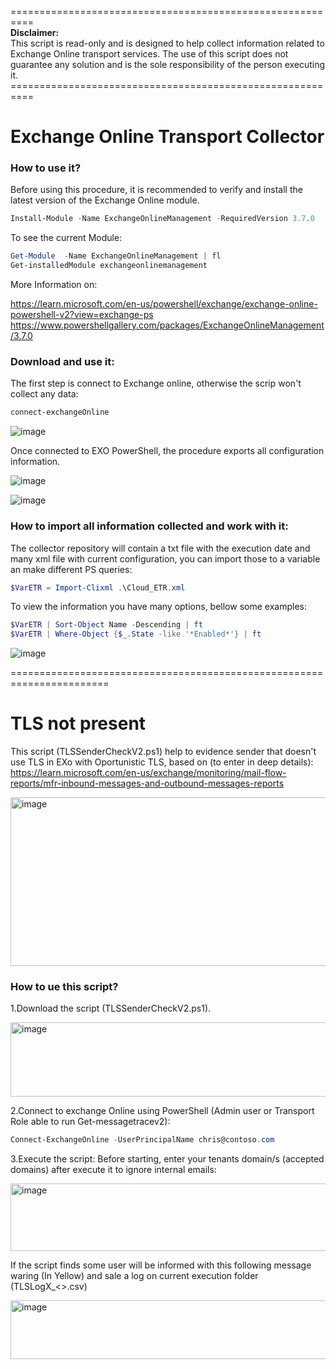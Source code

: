 <p>==========================================================<br><strong>Disclaimer:</strong><br>This script is read-only and is designed to help collect information related to Exchange Online transport services. The use of this script does not guarantee any solution and is the sole responsibility of the person executing it.<br>==========================================================</p>

# Exchange Online Transport Collector

### How to use it?
Before using this procedure, it is recommended to verify and install the latest version of the Exchange Online module.
```powershell
Install-Module -Name ExchangeOnlineManagement -RequiredVersion 3.7.0
```
To see the current Module:
```powershell
Get-Module  -Name ExchangeOnlineManagement | fl
Get-installedModule exchangeonlinemanagement
```
More Information on: 

https://learn.microsoft.com/en-us/powershell/exchange/exchange-online-powershell-v2?view=exchange-ps
https://www.powershellgallery.com/packages/ExchangeOnlineManagement/3.7.0

### Download and use it:
The first step is connect to Exchange online, otherwise the scrip won't collect any data:
```powershell
connect-exchangeOnline
```
![image](https://github.com/user-attachments/assets/80b3d151-ee51-45eb-9a97-353c7eaadfc8)

Once connected to EXO PowerShell, the procedure exports all configuration information.

![image](https://github.com/user-attachments/assets/e9d6ad17-fbfb-4713-8e22-c49232488ef6)

![image](https://github.com/user-attachments/assets/76b801c6-81c1-422e-a118-b518246fc5f4)

### How to import all information collected and work with it:
The collector repository will contain a txt file with the execution date and many xml file with current configuration, you can import those to a variable an make different PS queries:
```powershell
$VarETR = Import-Clixml .\Cloud_ETR.xml
```
To view the information you have many options, bellow some examples:
```powershell
$VarETR | Sort-Object Name -Descending | ft 
$VarETR | Where-Object {$_.State -like '*Enabled*'} | ft
```
![image](https://github.com/user-attachments/assets/2bdd18a5-5ff3-45ef-8711-72dc7e105efc)

=======================================================================

# TLS not present
This script (TLSSenderCheckV2.ps1) help to evidence sender that doesn't use TLS in EXo with Oportunistic TLS, based on (to enter in deep details):  
https://learn.microsoft.com/en-us/exchange/monitoring/mail-flow-reports/mfr-inbound-messages-and-outbound-messages-reports

<img width="802" height="270" alt="image" src="https://github.com/user-attachments/assets/c8da42be-f440-4060-8a84-d66763c021f7" />

### How to ue this script?

1.Download the script (TLSSenderCheckV2.ps1). 

<img width="1051" height="119" alt="image" src="https://github.com/user-attachments/assets/6b3453f3-7983-4d88-97d0-a5c2030d1c12" />

2.Connect to exchange Online using PowerShell (Admin user or Transport Role able to run Get-messagetracev2):
```powershell
Connect-ExchangeOnline -UserPrincipalName chris@contoso.com
```
3.Execute the script: Before starting, enter your tenants domain/s (accepted domains) after execute it to ignore internal emails:

<img width="565" height="108" alt="image" src="https://github.com/user-attachments/assets/80c6dba8-680a-4ce4-b9f5-916da20a5cec" />

If the script finds some user will be informed with this following message waring (In Yellow) and sale a log on current execution folder (TLSLogX_<<Date>>.csv)

<img width="982" height="94" alt="image" src="https://github.com/user-attachments/assets/dbefcec5-5bc4-427d-a53e-bf7c5b5be717" />






